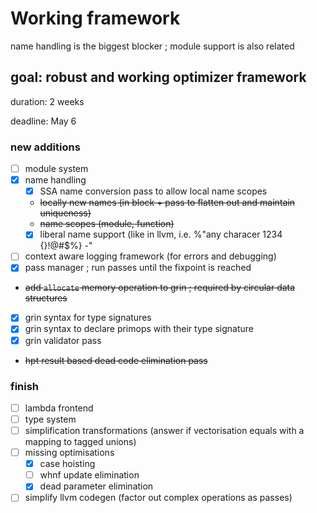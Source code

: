 # Working framework

name handling is the biggest blocker ; module support is also related

## goal: robust and working optimizer framework

duration: 2 weeks

deadline: May 6

### new additions
- [ ] module system
- [x] name handling
  - [x] SSA name conversion pass to allow local name scopes
  - ~~locally new names (in block + pass to flatten out and maintain uniqueness)~~
  - ~~name scopes (module, function)~~
  - [x] liberal name support (like in llvm, i.e. %"any characer 1234 {}!@#$%} -"
- [ ] context aware logging framework (for errors and debugging)
- [x] pass manager ; run passes until the fixpoint is reached
- ~~add `allocate` memory operation to grin ; required by circular data structures~~
- [x] grin syntax for type signatures
- [x] grin syntax to declare primops with their type signature
- [x] grin validator pass
- ~~hpt result based dead code elimination pass~~

### finish
- [ ] lambda frontend
- [ ] type system
- [ ] simplification transformations (answer if vectorisation equals with a mapping to tagged unions)
- [ ] missing optimisations
  - [x] case hoisting
  - [ ] whnf update elimination
  - [x] dead parameter elimination
- [ ] simplify llvm codegen (factor out complex operations as passes)
